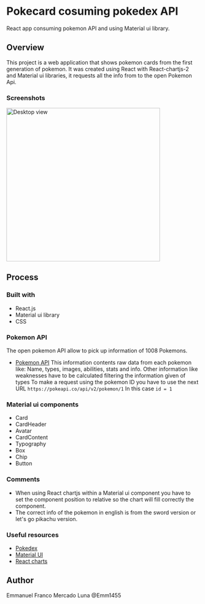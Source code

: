 # Pokecard cosuming pokedex API
React app consuming pokemon API and using Material ui library.


## Overview
This project is a web application that shows pokemon cards from the first generation of pokemon.
It was created using React with React-chartjs-2 and Material ui libraries, it requests all the info from to the open Pokemon Api.

### Screenshots

<picture>
    <img src="https://imgur.com/vY9QFFH.png" width= "400px" alt= "Desktop view">
</picture>

## Process
### Built with
- React.js
- Material ui library
- CSS
### Pokemon API
The open pokemon API allow to pick up information of 1008 Pokemons.
- [Pokemon API](https://pokeapi.co/?ref=public-apis)
This information contents raw data from each pokemon like: Name, types, images, abilities, stats and info. Other information like weaknesses have to be calculated filtering the information given of types
To make a request using the pokemon ID you have to use the next URL
`https://pokeapi.co/api/v2/pokemon/1`
In this case `id = 1`
### Material ui components
- Card
- CardHeader
- Avatar
- CardContent
- Typography
- Box
- Chip
- Button
### Comments
- When using React chartjs within a Material ui component you have to set the component position to relative so the chart will fill correctly the component.
- The correct info of the pokemon in english is from the sword version or let's go pikachu version.
### Useful resources
- [Pokedex](https://www.pokemon.com/us/pokedex)
- [Material UI](https://mui.com/)
- [React charts](https://react-chartjs-2.js.org/)
## Author
Emmanuel Franco Mercado Luna @Emm1455
